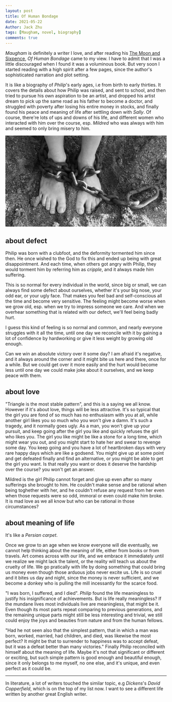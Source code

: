```yaml
---
layout: post
title: Of Human Bondage
date: 2021-05-22
Author: Jack Zhu
tags: [Maugham, novel, biography]
comments: true
---
```


*Maugham* is definitely a writer I love, and after reading his [The Moon and Sixpence](/moon-sixpence/), *Of Human Bondage* came to my view. I have to admit that I was a little discouraged when I found it was a voluminous book. But very soon I started reading with a high spirit after a few pages, since the author's sophisticated narration and plot setting.

It is like a biography of *Philip*'s early ages, i.e from birth to early thirties. It covers the details about how Philip was raised, and sent to school, and then tried to pursue his own aspiration to be an artist, and dropped his artist dream to pick up the same road as his father to become a doctor, and struggled with poverty after losing his entire money in stocks, and finally found his peace and meaning of life after settling down with *Sally*. Of course, there're lots of ups and downs of his life, and different women who interacted with him over the course, esp. *Mildred* who was always with him and seemed to only bring misery to him.

![bondage](../images/bondage.png)

## about defect

Philip was born with a clubfoot, and the deformity tormented him since then. He once wished to the God to fix this and ended up being with great disappointment. And each time, when others got angry with Philip, they would torment him by referring him as *cripple*, and it always made him suffering.

This is so normal for every individual in the world, since big or small, we can always find some defect about ourselves, whether it's your big nose, your odd ear, or your ugly face. That makes you feel bad and self-conscious all the time and become very sensitive. The feeling might become worse when we grow old, esp. when we try to impress someone we care. And when we overhear something that is related with our defect, we'll feel being badly hurt.

I guess this kind of feeling is so normal and common, and nearly everyone struggles with it all the time, until one day we reconcile with it by gaining a lot of confidence by hardworking or give it less weight by growing old enough. 

Can we win an absolute victory over it some day? I am afraid it's negative, and it always around the corner and it might bite us here and there, once for a while. But we could get over it more easily and the hurt would become less until one day we could make joke about it ourselves, and we keep peace with them.

## about love

"Triangle is the most stable pattern", and this is a saying we all know. However if it's about love, things will be less attractive. It's so typical that the girl you are fond of so much has no enthusiasm with you at all, while another girl likes you so much who you won't give a damn. It's such a tragedy, and it normally goes ugly. As a man, you won't give up your pursuit, and keep going after the girl you like and quickly refuses the girl who likes you. The girl you like might be like a stone for a long time, which might wear you out, and you might start to hate her and swear to revenge some day. You keep going and you have a lot of heartbroken days with very rare happy days which are like a godsend. You might give up at some point and get defeated finally and find an alternative, or you might be able to get the girl you want. Is that really you want or does it deserve the hardship over the course? you won't get an answer.

Mildred is the girl Philip cannot forget and give up even after so many sufferings she brought to him. He couldn't make sense and be rational when being toghether with her, and he couldn't refuse any request from her even when those requests were so odd, immoral or even could make him broke. It is mad love as we all know but who can be rational in those circumstances?


## about meaning of life

It's like a *Persian carpet*. 

Once we grow to an age when we know everyone will die eventually, we cannot help thinking about the meaning of life, either from books or from travels. Art comes across with our life, and we embrace it immediately until we realize we might lack the talent, or the reality will teach us about the cruelty of life. We go pratically with life by doing something that could bring us money even though those arduous jobs never excite us. Life is so cruel and it bites us day and night, since the money is never sufficient, and we become a donkey who is pulling the mill incessantly for the scarce food.

"I was born, I suffered, and I died". *Philip* found the life meaningless to justify his insignificance of achievements. But is life really meaningless? If the mundane lives most individuals live are meaningless, that might be it. Even though its most parts repeat comparing to previous generations, and the remaining unique parts might still be less interesting and trivial, we still could enjoy the joys and beauties from nature and from the human fellows.

"Had he not seen also that the simplest pattern, that in which a man was born, worked, married, had children, and died, was likewise the most perfect? It might be that to surrender to happiness was to accept defeat, but it was a defeat better than many victories." Finally Philip reconciled with himself about the meaning of life. Maybe it's not that significant or different or exciting, but such simple pattern is good enough and beautiful enough, since it only belongs to me myself, no one else, and it's unique, and even perfect as it could be.

----

In literature, a lot of writers touched the similar topic, e.g *Dickens*'s *David Copperfield*, which is on the top of my list now. I want to see a different life written by another great English writer.